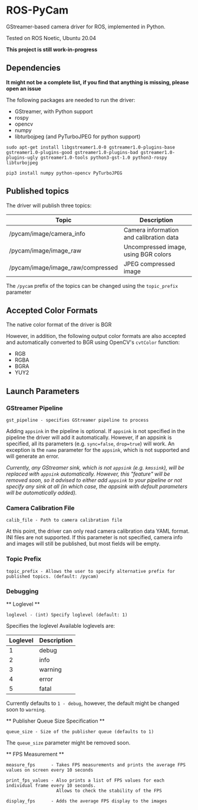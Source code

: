 # ROS-PyCam
GStreamer-based camera driver for ROS, implemented in Python.

Tested on ROS Noetic, Ubuntu 20.04

**This project is still work-in-progress**

## Dependencies

**It might not be a complete list, if you find that anything is missing, please open an issue**

The following packages are needed to run the driver:

* GStreamer, with Python support
* rospy
* opencv
* numpy
* libturbojpeg (and PyTurboJPEG for python support)

```
sudo apt-get install libgstreamer1.0-0 gstreamer1.0-plugins-base gstreamer1.0-plugins-good gstreamer1.0-plugins-bad gstreamer1.0-plugins-ugly gstreamer1.0-tools python3-gst-1.0 python3-rospy libturbojpeg
```

```
pip3 install numpy python-opencv PyTurboJPEG
```

## Published topics
The driver will publish three topics:

|              Topic                | Description                             |
|-----------------------------------|-----------------------------------------|
| /pycam/image/camera_info          | Camera information and calibration data |
| /pycam/image/image_raw            | Uncompressed image, using BGR colors    |
| /pycam/image/image_raw/compressed | JPEG compressed image                   |

The `/pycam` prefix of the topics can be changed using the `topic_prefix` parameter

## Accepted Color Formats
The native color format of the driver is BGR

However, in addition, the following output color formats are also accepted and automatically converted to BGR using OpenCV's `cvtColor` function:

* RGB
* RGBA
* BGRA
* YUY2

## Launch Parameters

### GStreamer Pipeline

```
gst_pipeline - specifies GStreamer pipeline to process

```

Adding `appsink` in the pipeline is optional. If `appsink` is not specified in the pipeline the driver will add it automatically. However, if an appsink is specified, all its parameters (e.g. `sync=false`, `drop=true`) will work. An exception is the `name` parameter for the `appsink`, which is not supported and will generate an error.

*Currently, any GStreamer sink, which is not `appsink` (e.g. `kmssink`), will be replaced with `appsink` automatically. However, this "feature" will be removed soon, so it advised to either add `appsink` to your pipeline or not specify any sink at all (in which case, the appsink with default parameters will be automatically added).*

### Camera Calibration File

```
calib_file - Path to camera calibration file
```

At this point, the driver can only read camera calibration data YAML format. INI files are not supported.
If this parameter is not specified, camera info and images will still be published, but most fields will be empty.

### Topic Prefix

```
topic_prefix - Allows the user to specify alternative prefix for published topics. (default: /pycam)
```

### Debugging

** Loglevel **

```
loglevel - (int) Specify loglevel (default: 1)
```

Specifies the loglevel Available loglevels are:

| Loglevel | Description |
|----------|-------------|
| 1        |  debug      |
| 2        |  info       |
| 3        |  warning    |
| 4        |  error      |
| 5        |  fatal      |

Currently defaults to `1 - debug`, however, the default might be changed soon to `warning`.

** Publisher Queue Size Specification **

```
queue_size - Size of the publisher queue (defaults to 1)
```

The `queue_size` parameter might be removed soon.

** FPS Measurement **

```
measure_fps      - Takes FPS measurements and prints the average FPS values on screen every 10 seconds

print_fps_values - Also prints a list of FPS values for each individual frame every 10 seconds. 
                   Allows to check the stability of the FPS

display_fps      - Adds the average FPS display to the images
```
